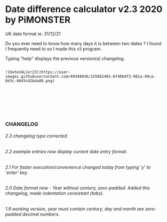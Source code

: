 # Date difference calculator v2.3 2020 by PiMONSTER

UK date format ie. 31/12/21


Do you ever need to know how many days it is between two dates ?
I found I frequently need to so I made this cli program.



Typing "help" displays the previous version(s) changelog.
```

![dateCALCer23](https://user-images.githubusercontent.com/49348036/155862481-6f40bdf2-981a-49ca-8d3c-46d3c42b4a88.png)








```
### CHANGELOG

###### 2.3 changelog typo corrected.
###### 2.2 example entries now display current date entry format.
###### 2.1 For faster execution/convenience changed today from typing 'y' to 'enter' key.
###### 2.0 Date format now - Year without century, zero-padded. Added this changelog, made indentation consistant (tabs).
###### 1.9 working version, year must contain century, day and month are zero-padded decimal numbers.
